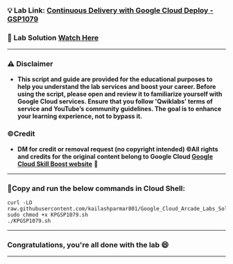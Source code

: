 
### 💡 Lab Link: [Continuous Delivery with Google Cloud Deploy - GSP1079](https://www.cloudskillsboost.google/focuses/52828?parent=catalog)

### 🚀 Lab Solution [Watch Here](https://www.youtube.com/watch?v=8hVTEQEXslg)

---

### ⚠️ Disclaimer

- **This script and guide are provided for  the educational purposes to help you understand the lab services and boost your career. Before using the script, please open and review it to familiarize yourself with Google Cloud services. Ensure that you follow 'Qwiklabs' terms of service and YouTube’s community guidelines. The goal is to enhance your learning experience, not to bypass it.**

### ©Credit

- **DM for credit or removal request (no copyright intended) ©All rights and credits for the original content belong to Google Cloud [Google Cloud Skill Boost website](https://www.cloudskillsboost.google/)** 🙏

---

### 🚨Copy and run the below commands in Cloud Shell:

```
curl -LO raw.githubusercontent.com/kailashparmar801/Google_Cloud_Arcade_Labs_Solutions/master/Continuous%20Delivery%20with%20Google%20Cloud%20Deploy/KPGSP1079.sh
sudo chmod +x KPGSP1079.sh
./KPGSP1079.sh
```
---

### Congratulations, you're all done with the lab 😄

---
